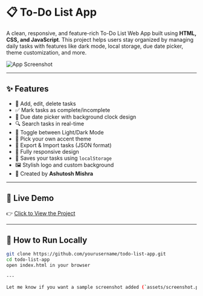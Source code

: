 # 📋 To-Do List App

A clean, responsive, and feature-rich To-Do List Web App built using **HTML, CSS, and JavaScript**. This project helps users stay organized by managing daily tasks with features like dark mode, local storage, due date picker, theme customization, and more.

![App Screenshot](assets/screenshot.png)

---

## ✨ Features

- 📝 Add, edit, delete tasks
- ✅ Mark tasks as complete/incomplete
- 📅 Due date picker with background clock design
- 🔍 Search tasks in real-time
- 🎨 Toggle between Light/Dark Mode
- 🌈 Pick your own accent theme
- 🔄 Export & Import tasks (JSON format)
- 📱 Fully responsive design
- 🧠 Saves your tasks using `localStorage`
- 🖼️ Stylish logo and custom background
- 👤 Created by **Ashutosh Mishra**

---

## 🚀 Live Demo

👉 [Click to View the Project](https://theashutoshmishra.github.io/to-do-list/)

---

## 📂 How to Run Locally

```bash
git clone https://github.com/yourusername/todo-list-app.git
cd todo-list-app
open index.html in your browser

---

Let me know if you want a sample screenshot added (`assets/screenshot.png`) or a GitHub badge version too!


